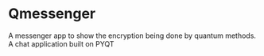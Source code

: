 # Qmessenger
A messenger app to show the encryption being done by quantum methods. A chat application built on PYQT 
